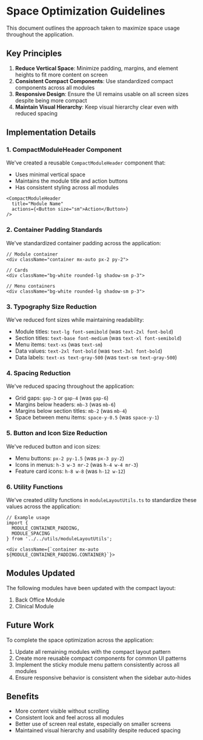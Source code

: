 # Space Optimization Guidelines

This document outlines the approach taken to maximize space usage throughout the application.

## Key Principles

1. **Reduce Vertical Space**: Minimize padding, margins, and element heights to fit more content on screen
2. **Consistent Compact Components**: Use standardized compact components across all modules
3. **Responsive Design**: Ensure the UI remains usable on all screen sizes despite being more compact
4. **Maintain Visual Hierarchy**: Keep visual hierarchy clear even with reduced spacing

## Implementation Details

### 1. CompactModuleHeader Component

We've created a reusable `CompactModuleHeader` component that:
- Uses minimal vertical space
- Maintains the module title and action buttons
- Has consistent styling across all modules

```tsx
<CompactModuleHeader 
  title="Module Name"
  actions={<Button size="sm">Action</Button>}
/>
```

### 2. Container Padding Standards

We've standardized container padding across the application:

```tsx
// Module container
<div className="container mx-auto px-2 py-2">

// Cards
<div className="bg-white rounded-lg shadow-sm p-3">

// Menu containers
<div className="bg-white rounded-lg shadow-sm p-3">
```

### 3. Typography Size Reduction

We've reduced font sizes while maintaining readability:

- Module titles: `text-lg font-semibold` (was `text-2xl font-bold`)
- Section titles: `text-base font-medium` (was `text-xl font-semibold`)
- Menu items: `text-xs` (was `text-sm`)
- Data values: `text-2xl font-bold` (was `text-3xl font-bold`)
- Data labels: `text-xs text-gray-500` (was `text-sm text-gray-500`)

### 4. Spacing Reduction

We've reduced spacing throughout the application:

- Grid gaps: `gap-3` or `gap-4` (was `gap-6`)
- Margins below headers: `mb-3` (was `mb-6`)
- Margins below section titles: `mb-2` (was `mb-4`)
- Space between menu items: `space-y-0.5` (was `space-y-1`)

### 5. Button and Icon Size Reduction

We've reduced button and icon sizes:

- Menu buttons: `px-2 py-1.5` (was `px-3 py-2`)
- Icons in menus: `h-3 w-3 mr-2` (was `h-4 w-4 mr-3`)
- Feature card icons: `h-8 w-8` (was `h-12 w-12`)

### 6. Utility Functions

We've created utility functions in `moduleLayoutUtils.ts` to standardize these values across the application:

```tsx
// Example usage
import { 
  MODULE_CONTAINER_PADDING, 
  MODULE_SPACING 
} from '../../utils/moduleLayoutUtils';

<div className={`container mx-auto ${MODULE_CONTAINER_PADDING.CONTAINER}`}>
```

## Modules Updated

The following modules have been updated with the compact layout:

1. Back Office Module
2. Clinical Module

## Future Work

To complete the space optimization across the application:

1. Update all remaining modules with the compact layout pattern
2. Create more reusable compact components for common UI patterns
3. Implement the sticky module menu pattern consistently across all modules
4. Ensure responsive behavior is consistent when the sidebar auto-hides

## Benefits

- More content visible without scrolling
- Consistent look and feel across all modules
- Better use of screen real estate, especially on smaller screens
- Maintained visual hierarchy and usability despite reduced spacing
